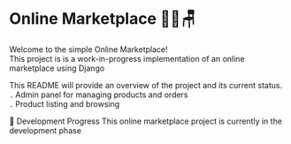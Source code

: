 # Online Marketplace 👗🧸🪑   

Welcome to the simple Online Marketplace!   
This project is is a work-in-progress implementation of an online marketplace using Django  


This README will provide an overview of the project and its current status.  
`.` Admin panel for managing products and orders  
`.` Product listing and browsing  

🔨 Development Progress
This online marketplace project is currently in the development phase


